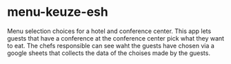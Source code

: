 # menu-keuze-esh
Menu selection choices for a hotel and conference center.
This app lets guests that have a conference at the conference center pick what they want to eat.
The chefs responsible can see waht the guests have chosen via a google sheets that collects the data of the choises made by the guests.
